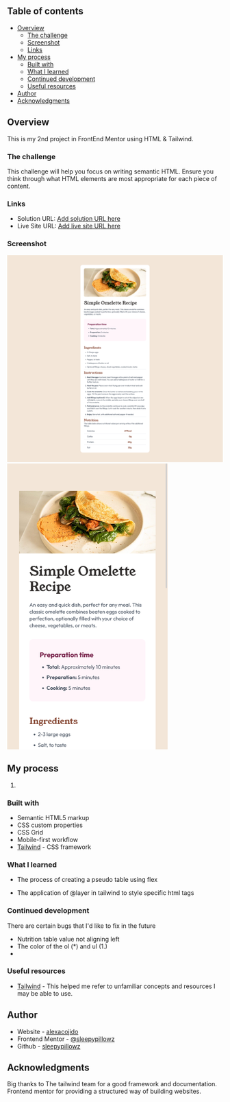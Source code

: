 ## Table of contents

- [Overview](#overview)
  - [The challenge](#the-challenge)
  - [Screenshot](#screenshot)
  - [Links](#links)
- [My process](#my-process)
  - [Built with](#built-with)
  - [What I learned](#what-i-learned)
  - [Continued development](#continued-development)
  - [Useful resources](#useful-resources)
- [Author](#author)
- [Acknowledgments](#acknowledgments)

## Overview

This is my 2nd project in FrontEnd Mentor using HTML & Tailwind.

### The challenge

This challenge will help you focus on writing semantic HTML. Ensure you think through what HTML elements are most appropriate for each piece of content.

### Links

- Solution URL: [Add solution URL here]()
- Live Site URL: [Add live site URL here](sleepypillowz-recipe-page.netlify.app/)

### Screenshot

![](./screenshot.png)
![](./screenshot2.png)

## My process

  1. 

### Built with

- Semantic HTML5 markup
- CSS custom properties
- CSS Grid
- Mobile-first workflow
- [Tailwind](https://tailwindcss.com/) - CSS framework

### What I learned

- The process of creating a pseudo table using flex

- The application of @layer in tailwind to style specific html tags

### Continued development

There are certain bugs that I'd like to fix in the future
  - Nutrition table value not aligning left
  - The color of the ol (*) and ul (1.)
  - 

### Useful resources

- [Tailwind](https://tailwindcss.com/) - This helped me refer to unfamiliar concepts and resources I may be able to use.

## Author

- Website - [alexacojido](https://alexacojido.netlify.app/)
- Frontend Mentor - [@sleepypillowz](https://www.frontendmentor.io/profile/sleepypillowz)
- Github - [sleepypillowz](https://github.com/sleepypillowz)

## Acknowledgments

Big thanks to The tailwind team for a good framework and documentation. Frontend mentor for providing a structured way of building websites.